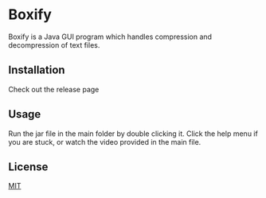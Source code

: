 # Boxify

Boxify is a Java GUI program which handles compression and decompression of text files.

## Installation

Check out the release page

## Usage
Run the jar file in the main folder by double clicking it.
Click the help menu if you are stuck, or watch the video provided in the main file.

## License
[MIT](https://choosealicense.com/licenses/mit/)
